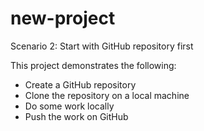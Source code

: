 # new-project
Scenario 2: Start with GitHub repository first

This project demonstrates the following:

- Create a GitHub repository
- Clone the repository on a local machine
- Do some work locally
- Push the work on GitHub
